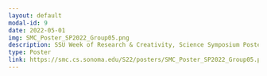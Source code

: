 ```yaml
---
layout: default
modal-id: 9
date: 2022-05-01
img: SMC_Poster_SP2022_Group05.png
description: SSU Week of Research & Creativity, Science Symposium Poster
type: Poster
link: https://smc.cs.sonoma.edu/S22/posters/SMC_Poster_SP2022_Group05.pdf
---
```

